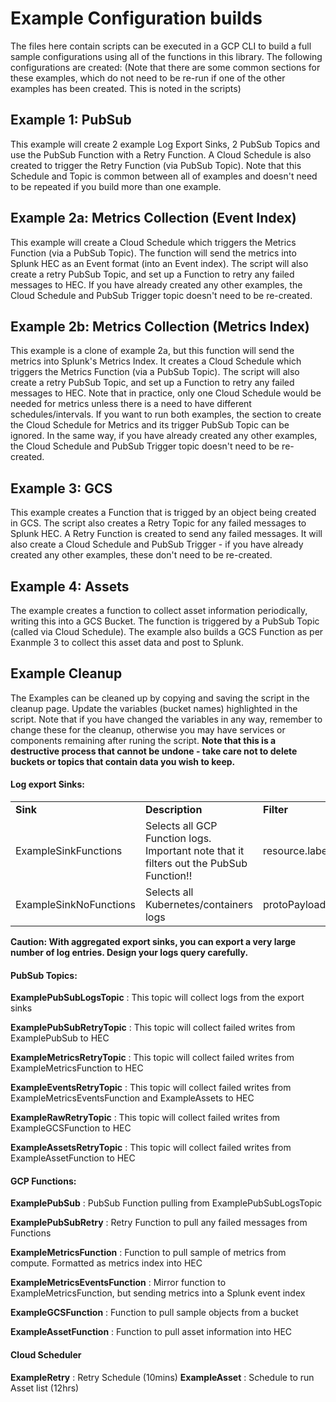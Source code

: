 # Example Configuration builds

The files here contain scripts can be executed in a GCP CLI to build a full sample configurations using all of the functions in this library. The following configurations are created:
(Note that there are some common sections for these examples, which do not need to be re-run if one of the other examples has been created. This is noted in the scripts)

## Example 1: PubSub 

This example will create 2 example Log Export Sinks, 2 PubSub Topics and use the PubSub Function with a Retry Function. A Cloud Schedule is also created to trigger the Retry Function (via PubSub Topic). Note that this Schedule and Topic is common between all of examples and doesn't need to be repeated if you build more than one example.

## Example 2a: Metrics Collection (Event Index)

This example will create a Cloud Schedule which triggers the Metrics Function (via a PubSub Topic). The function will send the metrics into Splunk HEC as an Event format (into an Event index). The script will also create a retry PubSub Topic, and set up a Function to retry any failed messages to HEC. 
If you have already created any other examples, the Cloud Schedule and PubSub Trigger topic doesn't need to be re-created.

## Example 2b: Metrics Collection (Metrics Index)

This example is a clone of example 2a, but this function will send the metrics into Splunk's Metrics Index. It creates a Cloud Schedule which triggers the Metrics Function (via a PubSub Topic). The script will also create a retry PubSub Topic, and set up a Function to retry any failed messages to HEC.
Note that in practice, only one Cloud Schedule would be needed for metrics unless there is a need to have different schedules/intervals. If you want to run both examples, the section to create the Cloud Schedule for Metrics and its trigger PubSub Topic can be ignored. In the same way, if you have already created any other examples, the Cloud Schedule and PubSub Trigger topic doesn't need to be re-created.


## Example 3: GCS

This example creates a Function that is trigged by an object being created in GCS. The script also creates a Retry Topic for any failed messages to Splunk HEC. A Retry Function is created to send any failed messages. It will also create a Cloud Schedule and PubSub Trigger - if you have already created any other examples, these don't need to be re-created.


## Example 4: Assets

The example creates a function to collect asset information periodically, writing this into a GCS Bucket. The function is triggered by a PubSub Topic (called via Cloud Schedule). The example also builds a GCS Function as per Exanmple 3 to collect this asset data and post to Splunk.

## Example Cleanup 

The Examples can be cleaned up by copying and saving the script in the cleanup page. Update the variables (bucket names) highlighted in the script. Note that if you have changed the variables in any way, remember to change these for the cleanup, otherwise you may have services or components remaining after runing the script. **Note that this is a destructive process that cannot be undone - take care not to delete buckets or topics that contain data you wish to keep.**

#### Log export Sinks:


<table><tr><td><strong>Sink</strong></td><td><strong>Description</strong></td><td><strong>Filter</strong></td></tr>
<tr><td>ExampleSinkFunctions</td><td>Selects all GCP Function logs. Important note that it filters out the PubSub Function!!</td><td>resource.labels.function_name!="ExamplePubSub"</td></tr>
<tr><td>ExampleSinkNoFunctions</td><td>Selects all Kubernetes/containers logs</td><td>protoPayload.serviceName="container.googleapis.com"</td></tr></table>

**Caution: With aggregated export sinks, you can export a very large number of log entries. Design your logs query carefully.**


#### PubSub Topics:

**ExamplePubSubLogsTopic** : This topic will collect logs from the export sinks

**ExamplePubSubRetryTopic** : This topic will collect failed writes from ExamplePubSub to HEC

**ExampleMetricsRetryTopic** : This topic will collect failed writes from ExampleMetricsFunction to HEC

**ExampleEventsRetryTopic** : This topic will collect failed writes from ExampleMetricsEventsFunction and ExampleAssets to HEC

**ExampleRawRetryTopic** : This topic will collect failed writes from ExampleGCSFunction to HEC

**ExampleAssetsRetryTopic** : This topic will collect failed writes from ExampleAssetFunction to HEC

#### GCP Functions:

**ExamplePubSub** : PubSub Function pulling from ExamplePubSubLogsTopic 

**ExamplePubSubRetry** : Retry Function to pull any failed messages from Functions

**ExampleMetricsFunction** : Function to pull sample of metrics from compute. Formatted as metrics index into HEC

**ExampleMetricsEventsFunction** : Mirror function to ExampleMetricsFunction, but sending metrics into a Splunk event index

**ExampleGCSFunction** : Function to pull sample objects from a bucket

**ExampleAssetFunction** : Function to pull asset information into HEC

#### Cloud Scheduler

**ExampleRetry** : Retry Schedule (10mins)
**ExampleAsset** : Schedule to run Asset list (12hrs)













